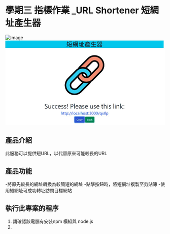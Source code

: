 # 學期三 指標作業 _URL Shortener 短網址產生器
![image](./images/Cover_Image.PNG.PNG)
![image](./images/Url_Shorterner_Demo.PNG)

## 產品介紹
此服務可以提供短URL，以代替原來可能較長的URL

## 產品功能
-將原先較長的網址轉換為較簡短的網址
-點擊按鈕時，將短網址複製至剪貼簿
-使用短網址可成功轉址訪問目標網站

## 執行此專案的程序
1. 請確認該電腦有安裝npm 模組與 node.js
2. 